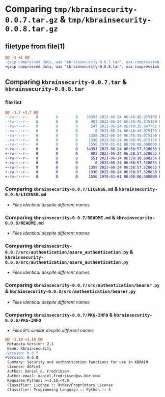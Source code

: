# Comparing `tmp/kbrainsecurity-0.0.7.tar.gz` & `tmp/kbrainsecurity-0.0.8.tar.gz`

## filetype from file(1)

```diff
@@ -1 +1 @@
-gzip compressed data, was "kbrainsecurity-0.0.7.tar", max compression
+gzip compressed data, was "kbrainsecurity-0.0.8.tar", max compression
```

## Comparing `kbrainsecurity-0.0.7.tar` & `kbrainsecurity-0.0.8.tar`

### file list

```diff
@@ -1,7 +1,7 @@
--rw-r--r--   0        0        0    34353 2023-06-24 06:48:45.075159 kbrainsecurity-0.0.7/LICENSE.md
--rw-r--r--   0        0        0      982 2023-06-24 06:48:45.075159 kbrainsecurity-0.0.7/README.md
--rw-r--r--   0        0        0      547 2023-06-24 06:49:35.647761 kbrainsecurity-0.0.7/pyproject.toml
--rw-r--r--   0        0        0        0 2023-06-24 06:48:45.075159 kbrainsecurity-0.0.7/src/__init__.py
--rw-r--r--   0        0        0     1358 2023-06-24 06:48:45.075159 kbrainsecurity-0.0.7/src/authentication/azure_authentication.py
--rw-r--r--   0        0        0     1336 2023-06-24 06:48:45.075159 kbrainsecurity-0.0.7/src/authentication/bearer.py
--rw-r--r--   0        0        0     1556 1970-01-01 00:00:00.000000 kbrainsecurity-0.0.7/PKG-INFO
+-rw-r--r--   0        0        0    34353 2023-06-24 06:58:57.520653 kbrainsecurity-0.0.8/LICENSE.md
+-rw-r--r--   0        0        0      982 2023-06-24 06:58:57.520653 kbrainsecurity-0.0.8/README.md
+-rw-r--r--   0        0        0      551 2023-06-24 06:59:38.990254 kbrainsecurity-0.0.8/pyproject.toml
+-rw-r--r--   0        0        0        0 2023-06-24 06:58:57.520653 kbrainsecurity-0.0.8/src/__init__.py
+-rw-r--r--   0        0        0     1358 2023-06-24 06:58:57.520653 kbrainsecurity-0.0.8/src/authentication/azure_authentication.py
+-rw-r--r--   0        0        0     1336 2023-06-24 06:58:57.520653 kbrainsecurity-0.0.8/src/authentication/bearer.py
+-rw-r--r--   0        0        0     1556 1970-01-01 00:00:00.000000 kbrainsecurity-0.0.8/PKG-INFO
```

### Comparing `kbrainsecurity-0.0.7/LICENSE.md` & `kbrainsecurity-0.0.8/LICENSE.md`

 * *Files identical despite different names*

### Comparing `kbrainsecurity-0.0.7/README.md` & `kbrainsecurity-0.0.8/README.md`

 * *Files identical despite different names*

### Comparing `kbrainsecurity-0.0.7/src/authentication/azure_authentication.py` & `kbrainsecurity-0.0.8/src/authentication/azure_authentication.py`

 * *Files identical despite different names*

### Comparing `kbrainsecurity-0.0.7/src/authentication/bearer.py` & `kbrainsecurity-0.0.8/src/authentication/bearer.py`

 * *Files identical despite different names*

### Comparing `kbrainsecurity-0.0.7/PKG-INFO` & `kbrainsecurity-0.0.8/PKG-INFO`

 * *Files 8% similar despite different names*

```diff
@@ -1,10 +1,10 @@
 Metadata-Version: 2.1
 Name: kbrainsecurity
-Version: 0.0.7
+Version: 0.0.8
 Summary: Security and authentication functions for use in KBRAIN
 License: AGPLv3
 Author: Daniel E. Fredriksen
 Author-email: daniel.fredriksen@us.kbr.com
 Requires-Python: >=3.10,<4.0
 Classifier: License :: Other/Proprietary License
 Classifier: Programming Language :: Python :: 3
```

